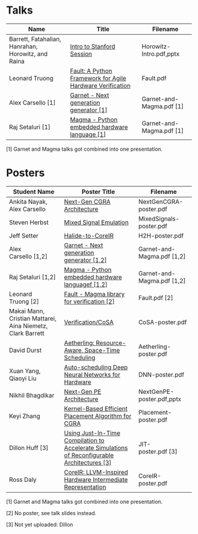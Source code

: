 # Talks
| Name           | Title	             | Filename     |
| ------------   | ------------              | ------------ |
| Barrett, Fatahalian, Hanrahan, Horowitz, and Raina  | [Intro to Stanford Session](Horowitz-Intro.pdf) | Horowitz-Intro.pdf,pptx |
| Leonard Truong    | [Fault: A Python Framework for Agile Hardware Verification](Fault.pdf)     | Fault.pdf |
| Alex Carsello [1] | [Garnet - Next generation generator&nbsp;[1]](Garnet-and-Magma.pdf)        | Garnet-and-Magma.pdf [1] |
| Raj Setaluri [1]  | [Magma - Python embedded hardware language&nbsp;[1]](Garnet-and-Magma.pdf) | Garnet-and-Magma.pdf [1] |

[1] Garnet and Magma talks got combined into one presentation.



# Posters
| Student Name                | Poster Title	| Filename     |
| ------------                | ------------   | ------------ |
| Ankita Nayak, Alex Carsello | [Next-Gen CGRA Architecture](NextGenCGRA-poster.pdf)    | NextGenCGRA-poster.pdf  |
| Steven Herbst               | [Mixed Signal Emulation](MixedSignals-poster.pdf)       | MixedSignals-poster.pdf |
| Jeff Setter	              | [Halide-to-CoreIR](H2H-poster.pdf)                      | H2H-poster.pdf          |
| Alex Carsello&nbsp;[1,2]    | [Garnet - Next generation generator&nbsp;[1,2]](Garnet-and-Magma.pdf)         | Garnet-and-Magma.pdf&nbsp;[1,2] |
| Raj Setaluri&nbsp;[1,2]     | [Magma - Python embedded hardware languagef&nbsp;[1,2]](Garnet-and-Magma.pdf) | Garnet-and-Magma.pdf&nbsp;[1,2] |
| Leonard Truong&nbsp;[2]     | [Fault - Magma library for verification&nbsp;[2]](Fault.pdf)                  | Fault.pdf&nbsp;[2] |
| Makai Mann, Cristian Mattarei, Aina Niemetz, Clark Barrett| [Verification/CoSA](CoSA-poster.pdf)            | CoSA-poster.pdf |
| David Durst                 | [Aetherling: Resource-Aware, Space-Time Scheduling](Aetherling-poster.pdf)    | Aetherling-poster.pdf |
| Xuan Yang, Qiaoyi Liu       | [Auto-scheduling Deep Neural Networks for Hardware](DNN-poster.pdf)          | DNN-poster.pdf |
| Nikhil Bhagdikar            | [Next-Gen PE Architecture](NextGenPE-poster.pdf) | NextGenPE-poster.pdf,pptx |
| Keyi Zhang                  | [Kernel-Based Efficient Placement Algorithm for CGRA](Placement-poster.pdf)    | Placement-poster.pdf |
| Dillon Huff&nbsp;[3]        | [Using Just-In-Time Compilation to Accelerate Simulations of Reconfigurable Architectures&nbsp;[3]](JIT-poster.pdf) | JIT-poster.pdf&nbsp;[3] |
| Ross Daly	              | [CoreIR: LLVM-Inspired Hardware Intermediate Representation](CoreIR-poster.pdf) | CoreIR-poster.pdf |

[1] Garnet and Magma talks got combined into one presentation.

[2] No poster, see talk slides instead.

[3] Not yet uploaded: Dillon


